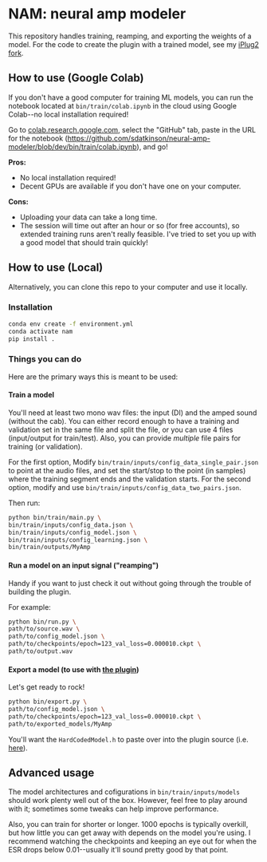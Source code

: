 # NAM: neural amp modeler

This repository handles training, reamping, and exporting the weights of a model.
For the code to create the plugin with a trained model, see my
[iPlug2 fork](https://github.com/sdatkinson/iPlug2).

## How to use (Google Colab)

If you don't have a good computer for training ML models, you can run the
notebook located at `bin/train/colab.ipynb` in the cloud using Google Colab--no
local installation required!

Go to [colab.research.google.com](https://colab.research.google.com), select the 
"GitHub" tab, paste in the URL for the notebook 
(https://github.com/sdatkinson/neural-amp-modeler/blob/dev/bin/train/colab.ipynb), 
and go!

**Pros:**
* No local installation required!
* Decent GPUs are available if you don't have one on your computer.

**Cons:**
* Uploading your data can take a long time.
* The session will time out after an hour or so (for free accounts), so extended 
  training runs aren't really feasible.  I've tried to set you up with a good
  model that should train quickly!

## How to use (Local)

Alternatively, you can clone this repo to your computer and use it locally.

### Installation
```bash
conda env create -f environment.yml
conda activate nam
pip install .
```

### Things you can do
Here are the primary ways this is meant to be used:

#### Train a model

You'll need at least two mono wav files: the input (DI) and the amped sound (without the cab).
You can either record enough to have a training and validation set in the same file and
split the file, or you can use 4 files (input/output for train/test).
Also, you can provide _multiple_ file pairs for training (or validation).

For the first option, Modify `bin/train/inputs/config_data_single_pair.json` to point at the audio files, and set the
start/stop to the point (in samples) where the training segment ends and the validation
starts.
For the second option, modify and use `bin/train/inputs/config_data_two_pairs.json`.

Then run:

```bash
python bin/train/main.py \
bin/train/inputs/config_data.json \
bin/train/inputs/config_model.json \
bin/train/inputs/config_learning.json \
bin/train/outputs/MyAmp
```

#### Run a model on an input signal ("reamping")

Handy if you want to just check it out without going through the trouble of building the
plugin.

For example:

```bash
python bin/run.py \
path/to/source.wav \
path/to/config_model.json \
path/to/checkpoints/epoch=123_val_loss=0.000010.ckpt \
path/to/output.wav
```

#### Export a model (to use with [the plugin](https://github.com/sdatkinson/iPlug2))

Let's get ready to rock!

```bash
python bin/export.py \
path/to/config_model.json \
path/to/checkpoints/epoch=123_val_loss=0.000010.ckpt \
path/to/exported_models/MyAmp
```

You'll want the `HardCodedModel.h` to paste over into the plugin source (i.e. [here](https://github.com/sdatkinson/iPlug2/blob/5a0f533f7a9e4ee691da26adb2a38d87905e87fe/Examples/NAM/HardCodedModel.h)).

## Advanced usage

The model architectures and cofigurations in `bin/train/inputs/models` should work plenty well out of the box. 
However, feel free to play around with it; sometimes some tweaks can help improve performance.

Also, you can train for shorter or longer.
1000 epochs is typically overkill, but how little you can get away with depends on the model you're using.
I recommend watching the checkpoints and keeping an eye out for when the ESR drops below 0.01--usually it'll
sound pretty good by that point.
